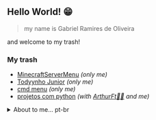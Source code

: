 
## Hello World! 😁

> my name is Gabriel Ramires de Oliveira

and welcome to my trash!

### My trash
 - [MinecraftServerMenu](https://github.com/gabrielramires/MinecraftServerMenu) *(only me)*
 - [Todyynho Junior](https://github.com/gabrielramires/Todyynho-Junior) *(only me)*
 - [cmd menu](https://github.com/gabrielramires/cmd_menu) *(only me)*
 - [projetos com python](https://github.com/gabrielramires/projetos-com-python) *(with [ArthurFt👩‍🦲](https://github.com/ArthurFt) and me)*
 
<details>
<summary>About to me... pt-br</summary>
<br>
 
> gosto de programar e talvez no futuro utilizar minhas habilidades para gerar dinheiro ou algo parecido
em fim nos meus dias eu fico maior tempo programando e criando mapas no [Roblox](https://roblox.com) sim  não me critique até que a criação de Mapas melhora minha vizão em programar [Lua](https://www.lua.org)

os tipos de linguagem que amo programar são:

1. [Node.js](https://nodejs.org) *(JavaScript)*
2. [Lua](https://www.lua.org)
3. [Markdown](https://www.markdownguide.org)
4. [Html](https://developer.mozilla.org/docs/Web/HTML) junto [Css](https://developer.mozilla.org/docs/Web/CSS)
5. [Ruby](https://www.ruby-lang.org) (aprendendo) *com uso de [Jekyll](https://jekyllrb.com)*
6. [Batch](https://docs.microsoft.com/azure/batch/)
7. [Python](https://www.python.org)

Em fim são essas as linguagem que amo programar :D
 
</details>
